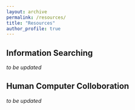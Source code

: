 ```yaml
---
layout: archive
permalink: /resources/
title: "Resources"
author_profile: true
---
```


Information Searching
------
_to be updated_

Human Computer Colloboration
------
_to be updated_
